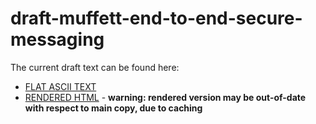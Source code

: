 # draft-muffett-end-to-end-secure-messaging

The current draft text can be found here:

* [FLAT ASCII TEXT](text/draft-muffett-end-to-end-secure-messaging.txt)
* [RENDERED HTML](https://htmlpreview.github.io/?https://github.com/alecmuffett/draft-muffett-end-to-end-secure-messaging/blob/main/text/draft-muffett-end-to-end-secure-messaging.html) - **warning: rendered version may be out-of-date with respect to main copy, due to caching**
